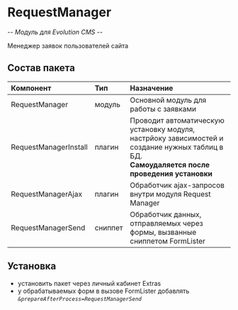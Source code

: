 # RequestManager

-- _Модуль для Evolution CMS_ --

Менеджер заявок пользователей сайта

## Состав пакета

| Компонент             | Тип     | Назначение                                                                                                                                       |
| :-------------------- | :------ | :----------------------------------------------------------------------------------------------------------------------------------------------- |
| RequestManager        | модуль  | Основной модуль для работы с заявками                                                                                                            |
| RequestManagerInstall | плагин  | Проводит автоматическую установку модуля, настрйоку зависимостей и создание нужных таблиц в БД.<br> **Самоудаляется после проведения установки** |
| RequestManagerAjax    | плагин  | Обработчик ajax-запросов внутри модуля Request Manager                                                                                           |
| RequestManagerSend    | сниппет | Обработчик данных, отправляемых через формы, вызванные сниппетом FormLister                                                                      |

## Установка

- установить пакет через личный кабинет Extras
- у обрабатываемых форм в вызове FormLister добавлять _`&prepareAfterProcess=RequestManagerSend`_
